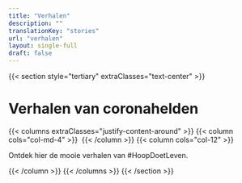```yaml
---
title: "Verhalen"
description: ""
translationKey: "stories"
url: "verhalen"
layout: single-full
draft: false
---
```

{{< section style="tertiary" extraClasses="text-center" >}}
# Verhalen van coronahelden
{{< columns extraClasses="justify-content-around" >}}
{{< column cols="col-md-4" >}}
<img src="/img/KermisWit.png" alt="" class="img-fluid" />
{{< /column >}}
{{< column cols="col-12" >}}
<p class="lead">Ontdek hier de mooie verhalen van #HoopDoetLeven.</p>
{{< /column >}}
{{< /columns >}}
{{< /section >}}
